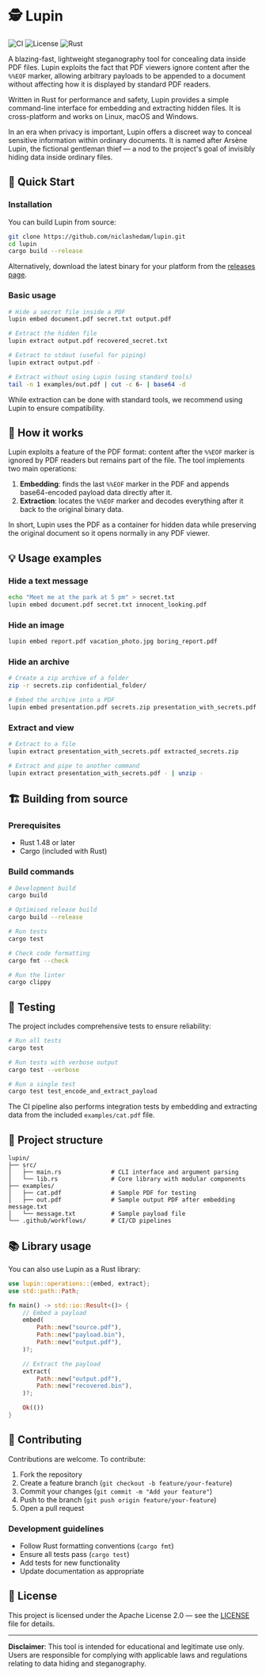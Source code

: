 # 🕵️ Lupin

![CI](https://github.com/niclashedam/lupin/workflows/CI/badge.svg)
![License](https://img.shields.io/badge/license-Apache%202.0-blue.svg)
![Rust](https://img.shields.io/badge/rust-1.48%2B-orange.svg)

A blazing-fast, lightweight steganography tool for concealing data inside PDF files. Lupin exploits the fact that PDF viewers ignore content after the `%%EOF` marker, allowing arbitrary payloads to be appended to a document without affecting how it is displayed by standard PDF readers.

Written in Rust for performance and safety, Lupin provides a simple command-line interface for embedding and extracting hidden files. It is cross-platform and works on Linux, macOS and Windows.

In an era when privacy is important, Lupin offers a discreet way to conceal sensitive information within ordinary documents. It is named after Arsène Lupin, the fictional gentleman thief — a nod to the project's goal of invisibly hiding data inside ordinary files.

## 🚀 Quick Start

### Installation

You can build Lupin from source:

```bash
git clone https://github.com/niclashedam/lupin.git
cd lupin
cargo build --release
```

Alternatively, download the latest binary for your platform from the [releases page](https://github.com/niclashedam/lupin/releases).

### Basic usage

```bash
# Hide a secret file inside a PDF
lupin embed document.pdf secret.txt output.pdf

# Extract the hidden file
lupin extract output.pdf recovered_secret.txt

# Extract to stdout (useful for piping)
lupin extract output.pdf -

# Extract without using Lupin (using standard tools)
tail -n 1 examples/out.pdf | cut -c 6- | base64 -d
```

While extraction can be done with standard tools, we recommend using Lupin to ensure compatibility.

## 🔧 How it works

Lupin exploits a feature of the PDF format: content after the `%%EOF` marker is ignored by PDF readers but remains part of the file. The tool implements two main operations:

1. **Embedding**: finds the last `%%EOF` marker in the PDF and appends base64-encoded payload data directly after it.
2. **Extraction**: locates the `%%EOF` marker and decodes everything after it back to the original binary data.

In short, Lupin uses the PDF as a container for hidden data while preserving the original document so it opens normally in any PDF viewer.

## 💡 Usage examples

### Hide a text message

```bash
echo "Meet me at the park at 5 pm" > secret.txt
lupin embed document.pdf secret.txt innocent_looking.pdf
```

### Hide an image

```bash
lupin embed report.pdf vacation_photo.jpg boring_report.pdf
```

### Hide an archive

```bash
# Create a zip archive of a folder
zip -r secrets.zip confidential_folder/

# Embed the archive into a PDF
lupin embed presentation.pdf secrets.zip presentation_with_secrets.pdf
```

### Extract and view

```bash
# Extract to a file
lupin extract presentation_with_secrets.pdf extracted_secrets.zip

# Extract and pipe to another command
lupin extract presentation_with_secrets.pdf - | unzip -
```

## 🏗️ Building from source

### Prerequisites

- Rust 1.48 or later
- Cargo (included with Rust)

### Build commands

```bash
# Development build
cargo build

# Optimised release build
cargo build --release

# Run tests
cargo test

# Check code formatting
cargo fmt --check

# Run the linter
cargo clippy
```

## 🧪 Testing

The project includes comprehensive tests to ensure reliability:

```bash
# Run all tests
cargo test

# Run tests with verbose output
cargo test --verbose

# Run a single test
cargo test test_encode_and_extract_payload
```

The CI pipeline also performs integration tests by embedding and extracting data from the included `examples/cat.pdf` file.

## 📁 Project structure

```
lupin/
├── src/
│   ├── main.rs              # CLI interface and argument parsing
│   └── lib.rs               # Core library with modular components
├── examples/
│   ├── cat.pdf              # Sample PDF for testing
│   ├── out.pdf              # Sample output PDF after embedding message.txt
│   └── message.txt          # Sample payload file
└── .github/workflows/       # CI/CD pipelines
```

## 📚 Library usage

You can also use Lupin as a Rust library:

```rust
use lupin::operations::{embed, extract};
use std::path::Path;

fn main() -> std::io::Result<()> {
    // Embed a payload
    embed(
        Path::new("source.pdf"),
        Path::new("payload.bin"),
        Path::new("output.pdf"),
    )?;

    // Extract the payload
    extract(
        Path::new("output.pdf"),
        Path::new("recovered.bin"),
    )?;

    Ok(())
}
```

## 🤝 Contributing

Contributions are welcome. To contribute:

1. Fork the repository
2. Create a feature branch (`git checkout -b feature/your-feature`)
3. Commit your changes (`git commit -m "Add your feature"`)
4. Push to the branch (`git push origin feature/your-feature`)
5. Open a pull request

### Development guidelines

- Follow Rust formatting conventions (`cargo fmt`)
- Ensure all tests pass (`cargo test`)
- Add tests for new functionality
- Update documentation as appropriate

## 📜 License

This project is licensed under the Apache License 2.0 — see the [LICENSE](LICENSE) file for details.

---

**Disclaimer**: This tool is intended for educational and legitimate use only. Users are responsible for complying with applicable laws and regulations relating to data hiding and steganography.
